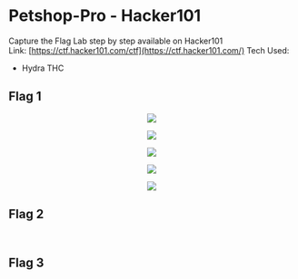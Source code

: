 # Petshop-Pro - Hacker101

Capture the Flag Lab step by step available on Hacker101
<br>
Link: [https://ctf.hacker101.com/ctf](https://ctf.hacker101.com/)
Tech Used:
* Hydra THC

<h2> Flag 1 </h2>

<p align="center">
  <img src="https://github.com/bensadel/PetshopPro-Hacker101/assets/95494769/afba3a4a-4e2a-4d2f-adde-ea3c03ea8809">
</p>
<p align="center">
  <img src="https://github.com/bensadel/PetshopPro-Hacker101/assets/95494769/d181e7f1-2af2-451b-a304-0c18f023a68d">
</p>
<p align="center">
  <img src="https://github.com/bensadel/PetshopPro-Hacker101/assets/95494769/b4c89c2d-3b05-4e14-af55-efc84adc0fba">
</p>
<p align="center">
  <img src="https://github.com/bensadel/PetshopPro-Hacker101/assets/95494769/36b3b6e0-a041-4762-b88a-6e1cc1502cf1">
</p>
<p align="center">
  <img src="https://github.com/bensadel/PetshopPro-Hacker101/assets/95494769/1cd96263-b188-47fa-bf6d-686ce2652939">


</p>

<h2> Flag 2 </h2>

<p align="center">
  <img src="">
</p>
<p align="center">
  <img src="">
</p>

<h2> Flag 3 </h2>

<p align="center">
  <img src="">
</p>



